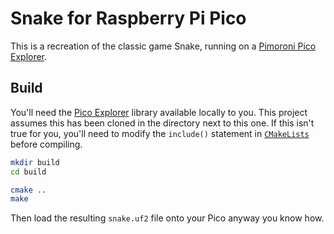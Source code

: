 # Snake for Raspberry Pi Pico

This is a recreation of the classic game Snake, running on a [Pimoroni Pico Explorer](https://shop.pimoroni.com/products/pico-explorer-base).

## Build

You'll need the [Pico Explorer](https://github.com/pimoroni/pimoroni-pico) library available locally to you. This project assumes this has been cloned in the directory next to this one. If this isn't true for you, you'll need to modify the `include()` statement in [`CMakeLists`](CMakeLists.txt) before compiling.

```bash
mkdir build
cd build

cmake ..
make
```

Then load the resulting `snake.uf2` file onto your Pico anyway you know how.